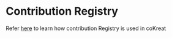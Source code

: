 # Contribution Registry

Refer [here](https://project-sunbird.atlassian.net/wiki/spaces/SC/pages/3399254041/OpenSaber+aka+Contribution+Registry+in+coKreat) to learn how contribution Registry is used in coKreat
